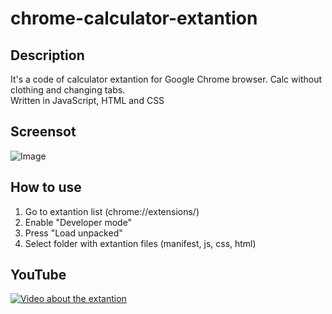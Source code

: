 # chrome-calculator-extantion
## Description
It's a code of calculator extantion for Google Chrome browser.
Calc without clothing and changing tabs.<br>
Written in JavaScript, HTML and CSS
## Screensot
![Image](https://i.postimg.cc/5tr0YB30/Screenshot-from-2020-05-16-18-32-09.png)
## How to use
1.  Go to extantion list (chrome://extensions/)
2.  Enable "Developer mode"
3.  Press "Load unpacked"
4.  Select folder with extantion files (manifest, js, css, html)
## YouTube
[![Video about the extantion](https://img.youtube.com/vi/b-BLS0PoNy0/0.jpg)](https://www.youtube.com/watch?v=b-BLS0PoNy0 "Video about the extantion")
